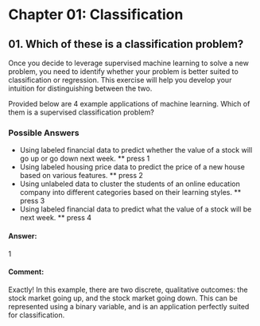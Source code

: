 # Chapter 01: Classification

## 01. Which of these is a classification problem?
Once you decide to leverage supervised machine learning to solve a new problem, you need to identify whether your problem is better suited to classification or regression. This exercise will help you develop your intuition for distinguishing between the two.

Provided below are 4 example applications of machine learning. Which of them is a supervised classification problem?

### Possible Answers
* Using labeled financial data to predict whether the value of a stock will go up or go down next week.
** press 1
* Using labeled housing price data to predict the price of a new house based on various features.
** press 2
* Using unlabeled data to cluster the students of an online education company into different categories based on their learning styles.
** press 3
* Using labeled financial data to predict what the value of a stock will be next week.
** press 4

#### Answer:
1

#### Comment:
Exactly! In this example, there are two discrete, qualitative outcomes: the stock market going up, and the stock market going down. This can be represented using a binary variable, and is an application perfectly suited for classification.
